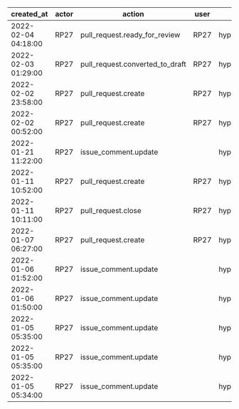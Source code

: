 |          created_at | actor | action                          | user | repo             |
| ------------------- | ----- | ------------------------------- | ---- | ---------------- |
| 2022-02-04 04:18:00 | RP27  | pull_request.ready_for_review   | RP27 | hyperledger/besu |
| 2022-02-03 01:29:00 | RP27  | pull_request.converted_to_draft | RP27 | hyperledger/besu |
| 2022-02-02 23:58:00 | RP27  | pull_request.create             | RP27 | hyperledger/besu |
| 2022-02-02 00:52:00 | RP27  | pull_request.create             | RP27 | hyperledger/besu |
| 2022-01-21 11:22:00 | RP27  | issue_comment.update            |      | hyperledger/besu |
| 2022-01-11 10:52:00 | RP27  | pull_request.create             | RP27 | hyperledger/besu |
| 2022-01-11 10:11:00 | RP27  | pull_request.close              | RP27 | hyperledger/besu |
| 2022-01-07 06:27:00 | RP27  | pull_request.create             | RP27 | hyperledger/besu |
| 2022-01-06 01:52:00 | RP27  | issue_comment.update            |      | hyperledger/besu |
| 2022-01-06 01:50:00 | RP27  | issue_comment.update            |      | hyperledger/besu |
| 2022-01-05 05:35:00 | RP27  | issue_comment.update            |      | hyperledger/besu |
| 2022-01-05 05:35:00 | RP27  | issue_comment.update            |      | hyperledger/besu |
| 2022-01-05 05:34:00 | RP27  | issue_comment.update            |      | hyperledger/besu |
